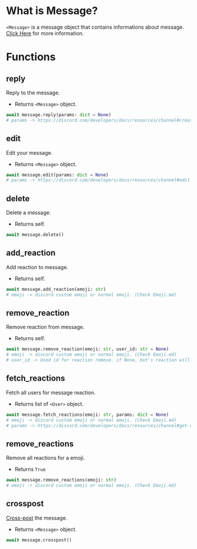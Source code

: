 # What is Message?

`<Message>` is a message object that contains informations about message. [Click Here](https://discord.com/developers/docs/resources/channel#message-object) for more information.

# Functions

## reply

Reply to the message.

- Returns `<Message>` object.

```py
await message.reply(params: dict = None)
# params -> https://discord.com/developers/docs/resources/channel#create-message-jsonform-params
```

## edit

Edit your message.

- Returns `<Message>` object.

```py
await message.edit(params: dict = None)
# params -> https://discord.com/developers/docs/resources/channel#edit-message-jsonform-params
```

## delete

Delete a message.

- Returns self.

```py
await message.delete()
```

## add_reaction

Add reaction to message.

- Returns self.

```py
await message.add_reaction(emoji: str)
# emoji -> discord custom emoji or normal emoji. (Check Emoji.md)
```

## remove_reaction

Remove reaction from message.

- Returns self.

```py
await message.remove_reaction(emoji: str, user_id: str = None)
# emoji -> discord custom emoji or normal emoji. (Check Emoji.md)
# user_id -> Used id for reaction remove. if None, bot's reaction will removed.
```

## fetch_reactions

Fetch all users for message reaction.

- Returns list of `<User>` object.

```py
await message.fetch_reactions(emoji: str, params: dict = None)
# emoji -> discord custom emoji or normal emoji. (Check Emoji.md)
# params -> https://discord.com/developers/docs/resources/channel#get-reactions-query-string-params
```

## remove_reactions

Remove all reactions for a emoji.

- Returns `True`

```py
await message.remove_reactions(emoji: str)
# emoji -> discord custom emoji or normal emoji. (Check Emoji.md)
```

## crosspost

[Cross-post](https://discord.com/developers/docs/resources/channel#crosspost-message) the message.

- Returns `<Message>` object.

```py
await message.crosspost()
```
